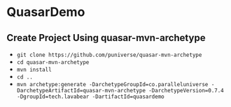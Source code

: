 # QuasarDemo

## Create Project Using quasar-mvn-archetype
- ```git clone https://github.com/puniverse/quasar-mvn-archetype```
- ```cd quasar-mvn-archetype```
- ```mvn install```
- ```cd ..```
- ```mvn archetype:generate -DarchetypeGroupId=co.paralleluniverse -DarchetypeArtifactId=quasar-mvn-archetype -DarchetypeVersion=0.7.4 -DgroupId=tech.lavabear -DartifactId=quasardemo```

